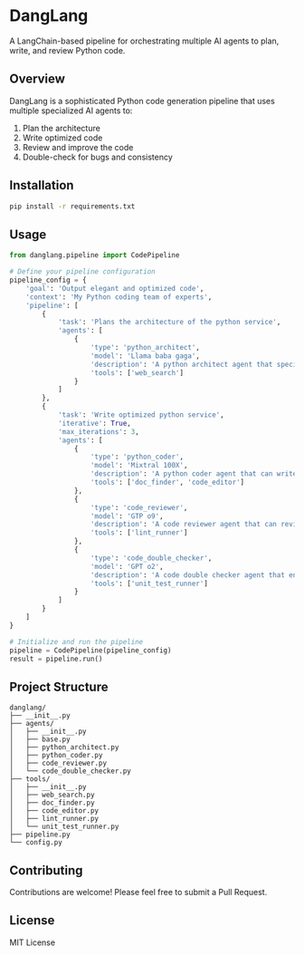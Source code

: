 # DangLang

A LangChain-based pipeline for orchestrating multiple AI agents to plan, write, and review Python code.

## Overview

DangLang is a sophisticated Python code generation pipeline that uses multiple specialized AI agents to:
1. Plan the architecture
2. Write optimized code
3. Review and improve the code
4. Double-check for bugs and consistency

## Installation

```bash
pip install -r requirements.txt
```

## Usage

```python
from danglang.pipeline import CodePipeline

# Define your pipeline configuration
pipeline_config = {
    'goal': 'Output elegant and optimized code',
    'context': 'My Python coding team of experts',
    'pipeline': [
        {
            'task': 'Plans the architecture of the python service',
            'agents': [
                {
                    'type': 'python_architect',
                    'model': 'Llama baba gaga',
                    'description': 'A python architect agent that specializes in python architecture and design patterns',
                    'tools': ['web_search']
                }
            ]
        },
        {
            'task': 'Write optimized python service',
            'iterative': True,
            'max_iterations': 3,
            'agents': [
                {
                    'type': 'python_coder',
                    'model': 'Mixtral 100X',
                    'description': 'A python coder agent that can write optimized python code',
                    'tools': ['doc_finder', 'code_editor']
                },
                {
                    'type': 'code_reviewer',
                    'model': 'GTP o9',
                    'description': 'A code reviewer agent that can review the code and provide feedback',
                    'tools': ['lint_runner']
                },
                {
                    'type': 'code_double_checker',
                    'model': 'GPT o2',
                    'description': 'A code double checker agent that ensures no bugs are introduced',
                    'tools': ['unit_test_runner']
                }
            ]
        }
    ]
}

# Initialize and run the pipeline
pipeline = CodePipeline(pipeline_config)
result = pipeline.run()
```

## Project Structure

```
danglang/
├── __init__.py
├── agents/
│   ├── __init__.py
│   ├── base.py
│   ├── python_architect.py
│   ├── python_coder.py
│   ├── code_reviewer.py
│   └── code_double_checker.py
├── tools/
│   ├── __init__.py
│   ├── web_search.py
│   ├── doc_finder.py
│   ├── code_editor.py
│   ├── lint_runner.py
│   └── unit_test_runner.py
├── pipeline.py
└── config.py
```

## Contributing

Contributions are welcome! Please feel free to submit a Pull Request.

## License

MIT License